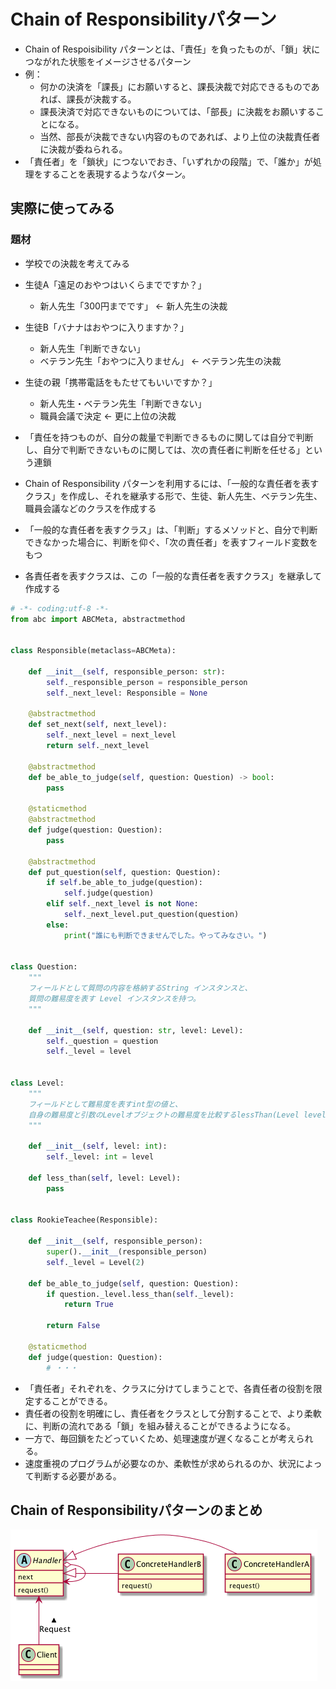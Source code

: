 # Chain of Responsibilityパターン
- Chain of Respoisibility パターンとは、「責任」を負ったものが、「鎖」状につながれた状態をイメージさせるパターン
- 例：
  - 何かの決済を「課長」にお願いすると、課長決裁で対応できるものであれば、課長が決裁する。
  - 課長決済で対応できないものについては、「部長」に決裁をお願いすることになる。
  - 当然、部長が決裁できない内容のものであれば、より上位の決裁責任者に決裁が委ねられる。
- 「責任者」を「鎖状」につないでおき、「いずれかの段階」で、「誰か」が処理をすることを表現するようなパターン。



## 実際に使ってみる
### 題材
- 学校での決裁を考えてみる
- 生徒A「遠足のおやつはいくらまでですか？」
  - 新人先生「300円までです」 ← 新人先生の決裁
- 生徒B「バナナはおやつに入りますか？」
  - 新人先生「判断できない」
  - ベテラン先生「おやつに入りません」 ← ベテラン先生の決裁
- 生徒の親「携帯電話をもたせてもいいですか？」
  - 新人先生・ベテラン先生「判断できない」
  - 職員会議で決定 ← 更に上位の決裁

- 「責任を持つものが、自分の裁量で判断できるものに関しては自分で判断し、自分で判断できないものに関しては、次の責任者に判断を任せる」という連鎖

- Chain of Responsibility パターンを利用するには、「一般的な責任者を表すクラス」を作成し、それを継承する形で、生徒、新人先生、ベテラン先生、職員会議などのクラスを作成する
- 「一般的な責任者を表すクラス」は、「判断」するメソッドと、自分で判断できなかった場合に、判断を仰ぐ、「次の責任者」を表すフィールド変数をもつ
- 各責任者を表すクラスは、この「一般的な責任者を表すクラス」を継承して作成する

```python
# -*- coding:utf-8 -*-
from abc import ABCMeta, abstractmethod


class Responsible(metaclass=ABCMeta):

    def __init__(self, responsible_person: str):
        self._responsible_person = responsible_person
        self._next_level: Responsible = None

    @abstractmethod
    def set_next(self, next_level):
        self._next_level = next_level
        return self._next_level

    @abstractmethod
    def be_able_to_judge(self, question: Question) -> bool:
        pass

    @staticmethod
    @abstractmethod
    def judge(question: Question):
        pass

    @abstractmethod
    def put_question(self, question: Question):
        if self.be_able_to_judge(question):
            self.judge(question)
        elif self._next_level is not None:
            self._next_level.put_question(question)
        else:
            print("誰にも判断できませんでした。やってみなさい。")


class Question:
    """
    フィールドとして質問の内容を格納するString インスタンスと、
    質問の難易度を表す Level インスタンスを持つ。
    """

    def __init__(self, question: str, level: Level):
        self._question = question
        self._level = level


class Level:
    """
    フィールドとして難易度を表すint型の値と、
    自身の難易度と引数のLevelオブジェクトの難易度を比較するlessThan(Level level)メソッドを持つ
    """

    def __init__(self, level: int):
        self._level: int = level

    def less_than(self, level: Level):
        pass


class RookieTeachee(Responsible):

    def __init__(self, responsible_person):
        super().__init__(responsible_person)
        self._level = Level(2)

    def be_able_to_judge(self, question: Question):
        if question._level.less_than(self._level):
            return True

        return False

    @staticmethod
    def judge(question: Question):
        # ・・・

```

- 「責任者」それぞれを、クラスに分けてしまうことで、各責任者の役割を限定することができる。
- 責任者の役割を明確にし、責任者をクラスとして分割することで、より柔軟に、判断の流れである「鎖」を組み替えることができるようになる。
- 一方で、毎回鎖をたどっていくため、処理速度が遅くなることが考えられる。
- 速度重視のプログラムが必要なのか、柔軟性が求められるのか、状況によって判断する必要がある。

## Chain of Responsibilityパターンのまとめ
![class_image](./ChainofResponsibility.png)

